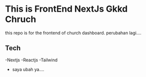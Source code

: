# This is FrontEnd NextJs Gkkd Chruch

this repo is for the frontend of church dashboard.
perubahan lagi....

## Tech

-Nextjs
-Reactjs
-Tailwind
- saya ubah ya....

